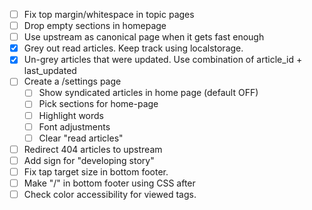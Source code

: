 - [ ] Fix top margin/whitespace in topic pages
- [ ] Drop empty sections in homepage
- [ ] Use upstream as canonical page when it gets fast enough
- [x] Grey out read articles. Keep track using localstorage.
- [x] Un-grey articles that were updated. Use combination of article_id + last_updated
- [ ] Create a /settings page
	- [ ] Show syndicated articles in home page (default OFF)
	- [ ] Pick sections for home-page
	- [ ] Highlight words
	- [ ] Font adjustments
	- [ ] Clear "read articles"
- [ ] Redirect 404 articles to upstream
- [ ] Add sign for "developing story"
- [ ] Fix tap target size in bottom footer.
- [ ] Make "/" in bottom footer using CSS after
- [ ] Check color accessibility for viewed tags.